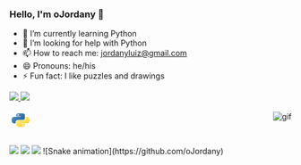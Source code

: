 ### Hello, I'm oJordany 👋

- 🌱 I’m currently learning Python
- 🤔 I’m looking for help with Python
- 📫 How to reach me: jordanyluiz@gmail.com
- 😄 Pronouns: he/his
- ⚡ Fun fact: I like puzzles and drawings

 <div>
  <a href="https://github.com/oJordany">
  <img height="120em" src="https://github-readme-stats.vercel.app/api?username=oJordany&show_icons=true&theme=gruvbox&include_all_commits=true&count_private=true"/>
  <img height="120em" src="https://github-readme-stats.vercel.app/api/top-langs/?username=oJordany&layout=compact&langs_count=7&theme=gruvbox"/>
</div>
  
<div style="display: inline_block"><br>
  <img align="center" alt="Python" height="30" width="40" src="https://raw.githubusercontent.com/devicons/devicon/master/icons/python/python-original.svg">
  <img align="right" alt="gif" src="https://media.discordapp.net/attachments/882268453392756778/882271100950700052/AREmoji_20210831_113059_14.gif?width=190&height=190">
</div>
  
##
  
<div>
  <a href="https://instagram.com/Ojordany" target="_blank"><img src="https://img.shields.io/badge/-Instagram-%23E4405F?style=for-the-badge&logo=instagram&logoColor=white" target="_blank"></a>
  <a href = "mailto:jordanyluiz@gmail.com"><img src="https://img.shields.io/badge/-Gmail-%23333?style=for-the-badge&logo=gmail&logoColor=white" target="_blank"></a>
  <a href="https://www.linkedin.com/in/luiz-silva-759a491b9" target="_blank"><img src="https://img.shields.io/badge/-LinkedIn-%230077B5?style=for-the-badge&logo=linkedin&logoColor=white" target="_blank"></a> 
![Snake animation](https://github.com/oJordany)
